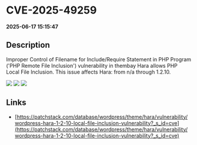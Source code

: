# CVE-2025-49259

**2025-06-17 15:15:47**

## Description
Improper Control of Filename for Include/Require Statement in PHP Program ('PHP Remote File Inclusion') vulnerability in thembay Hara allows PHP Local File Inclusion. This issue affects Hara: from n/a through 1.2.10.

![](https://img.shields.io/static/v1?label=Score&message=8.1&color=red)
![](https://img.shields.io/static/v1?label=Severity&message=HIGH&color=red)
![](https://img.shields.io/static/v1?label=CWE&message=RFI&color=green)

## Links
- [https://patchstack.com/database/wordpress/theme/hara/vulnerability/wordpress-hara-1-2-10-local-file-inclusion-vulnerability?_s_id=cve](https://patchstack.com/database/wordpress/theme/hara/vulnerability/wordpress-hara-1-2-10-local-file-inclusion-vulnerability?_s_id=cve)
